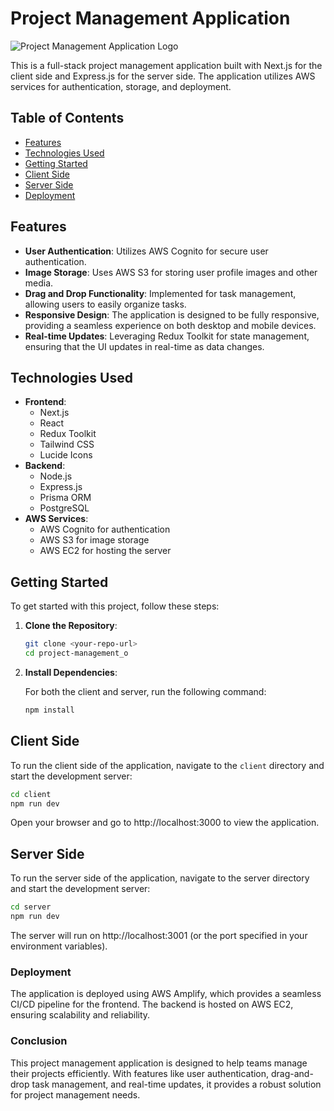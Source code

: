 
# Project Management Application
![Project Management Application Logo](https://pm-s3-images1234.s3.eu-north-1.amazonaws.com/Screenshot+2025-03-11+at+4.45.01%E2%80%AFPM.png)


This is a full-stack project management application built with Next.js for the client side and Express.js for the server side. The application utilizes AWS services for authentication, storage, and deployment.

## Table of Contents

- [Features](#features)
- [Technologies Used](#technologies-used)
- [Getting Started](#getting-started)
- [Client Side](#client-side)
- [Server Side](#server-side)
- [Deployment](#deployment)

## Features

-   **User Authentication**: Utilizes AWS Cognito for secure user authentication.
-   **Image Storage**: Uses AWS S3 for storing user profile images and other media.
-   **Drag and Drop Functionality**: Implemented for task management, allowing users to easily organize tasks.
-   **Responsive Design**: The application is designed to be fully responsive, providing a seamless experience on both desktop and mobile devices.
-   **Real-time Updates**: Leveraging Redux Toolkit for state management, ensuring that the UI updates in real-time as data changes.

## Technologies Used

-   **Frontend**:
    -   Next.js
    -   React
    -   Redux Toolkit
    -   Tailwind CSS
    -   Lucide Icons
-   **Backend**:
    -   Node.js
    -   Express.js
    -   Prisma ORM
    -   PostgreSQL
-   **AWS Services**:
    -   AWS Cognito for authentication
    -   AWS S3 for image storage
    -   AWS EC2 for hosting the server

## Getting Started

To get started with this project, follow these steps:

1.  **Clone the Repository**:

    ```bash
    git clone <your-repo-url>
    cd project-management_o
    ```

2.  **Install Dependencies**:

    For both the client and server, run the following command:

    ```bash
    npm install
    ```

## Client Side

To run the client side of the application, navigate to the `client` directory and start the development server:

```bash
cd client
npm run dev
```

Open your browser and go to http://localhost:3000 to view the application.

## Server Side
To run the server side of the application, navigate to the server directory and start the development server:

```bash
cd server
npm run dev
```

The server will run on http://localhost:3001 (or the port specified in your environment variables).

### Deployment
The application is deployed using AWS Amplify, which provides a seamless CI/CD pipeline for the frontend. The backend is hosted on AWS EC2, ensuring scalability and reliability.

### Conclusion
This project management application is designed to help teams manage their projects efficiently. With features like user authentication, drag-and-drop task management, and real-time updates, it provides a robust solution for project management needs.
